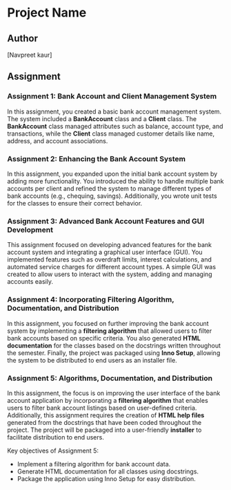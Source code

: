 # Project Name

## Author
[Navpreet kaur]

## Assignment
### Assignment 1: Bank Account and Client Management System
In this assignment, you created a basic bank account management system. The system included a **BankAccount** class and a **Client** class. The **BankAccount** class managed attributes such as balance, account type, and transactions, while the **Client** class managed customer details like name, address, and account associations.

### Assignment 2: Enhancing the Bank Account System
In this assignment, you expanded upon the initial bank account system by adding more functionality. You introduced the ability to handle multiple bank accounts per client and refined the system to manage different types of bank accounts (e.g., chequing, savings). Additionally, you wrote unit tests for the classes to ensure their correct behavior.

### Assignment 3: Advanced Bank Account Features and GUI Development
This assignment focused on developing advanced features for the bank account system and integrating a graphical user interface (GUI). You implemented features such as overdraft limits, interest calculations, and automated service charges for different account types. A simple GUI was created to allow users to interact with the system, adding and managing accounts easily.

### Assignment 4: Incorporating Filtering Algorithm, Documentation, and Distribution
In this assignment, you focused on further improving the bank account system by implementing a **filtering algorithm** that allowed users to filter bank accounts based on specific criteria. You also generated **HTML documentation** for the classes based on the docstrings written throughout the semester. Finally, the project was packaged using **Inno Setup**, allowing the system to be distributed to end users as an installer file.

### Assignment 5: Algorithms, Documentation, and Distribution
In this assignment, the focus is on improving the user interface of the bank account application by incorporating a **filtering algorithm** that enables users to filter bank account listings based on user-defined criteria. Additionally, this assignment requires the creation of **HTML help files** generated from the docstrings that have been coded throughout the project. The project will be packaged into a user-friendly **installer** to facilitate distribution to end users.

Key objectives of Assignment 5:
- Implement a filtering algorithm for bank account data.
- Generate HTML documentation for all classes using docstrings.
- Package the application using Inno Setup for easy distribution.